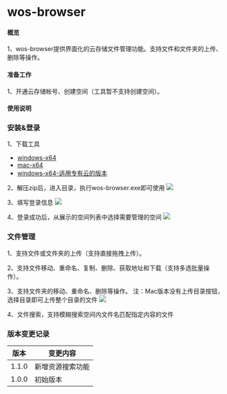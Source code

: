 # wos-browser

#### 概览
1、wos-browser提供界面化的云存储文件管理功能。支持文件和文件夹的上传、删除等操作。

#### 准备工作
1、开通云存储帐号、创建空间（工具暂不支持创建空间）。

#### 使用说明
### 安装&登录
1、下载工具
* [windows-x64](http://wcsd.chinanetcenter.com/tool/wos-browser-1.1.1-win32-x64.zip)
* [mac-x64](http://wcsd.chinanetcenter.com/tool/wos-browser-1.1.1-darwin-x64.zip)
* [windows-x64-适用专有云的版本](http://wcsd.chinanetcenter.com/tool/wos-browser-pc-win32-x64.zip)

2、解压zip后，进入目录，执行wos-browser.exe即可使用
![](http://wcsd.chinanetcenter.com/guide-wos-browser-pics/1.png)  

3、填写登录信息
![](http://wcsd.chinanetcenter.com/guide-wos-browser-pics/22.png)  

4、登录成功后，从展示的空间列表中选择需要管理的空间
![](http://wcsd.chinanetcenter.com/guide-wos-browser-pics/3.png)  


### 文件管理
1、支持文件或文件夹的上传（支持直接拖拽上传）。

2、支持文件移动、重命名、复制、删除、获取地址和下载（支持多选批量操作）。

3、支持文件夹的移动、重命名、删除等操作。
注：Mac版本没有上传目录按钮，选择目录即可上传整个目录的文件
![](http://wcsd.chinanetcenter.com/guide-wos-browser-pics/4.png)  

4、文件搜索，支持模糊搜索空间内文件名匹配指定内容的文件

### 版本变更记录
|  版本   | 变更内容  |
|  ----  | ----  |
| 1.1.0 | 新增资源搜索功能|
| 1.0.0 | 初始版本|
